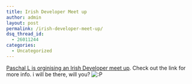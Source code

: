 ```yaml
---
title: Irish Developer Meet up
author: admin
layout: post
permalink: /irish-developer-meet-up/
dsq_thread_id:
  - 26011244
categories:
  - Uncategorized
---
```

[Paschal L is orginising an Irish Developer meet up][1]. Check out the link for more info. i will be there, will you? <img src="http://blog.lotas-smartman.net/wp-includes/images/smilies/icon_razz.gif" alt=":P" class="wp-smiley" />

 [1]: http://weblogs.asp.net/pleloup/archive/2004/09/30/236165.aspx